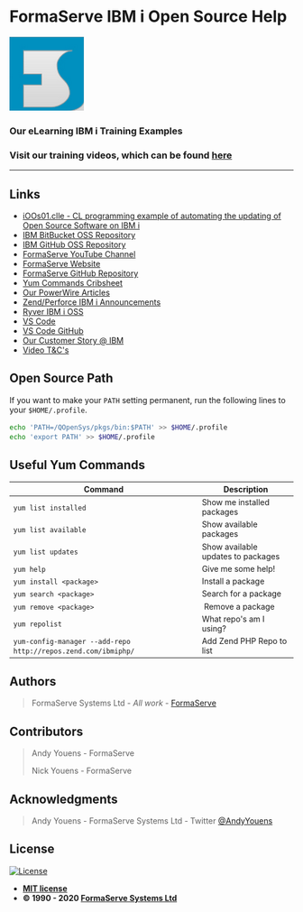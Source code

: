 # FormaServe IBM i Open Source Help

![FormaServe Logo](https://github.com/AndyYouens/f_Learning/blob/master/images/Logo.png)

### Our eLearning IBM i Training Examples

### Visit our training videos, which can be found [here](https://learning.formaserve.co.uk)

---


## Links

- [iOOs01.clle - CL programming example of automating the updating of Open Source Software on IBM i](iOOs01.clle)
- [IBM BitBucket OSS Repository](https://bitbucket.org/ibmi/opensource)
- [IBM GitHub OSS Repository](https://github.com/IBM/ibmi-oss-examples)
- [FormaServe YouTube Channel](https://www.youtube.com/c/FormaServeSystemsLtdLoughton)
- [FormaServe Website](https://www.formaserve.co.uk)
- [FormaServe GitHub Repository](https://github.com/AndyYouens/f_Learning)
- [Yum Commands Cribsheet](https://access.redhat.com/sites/default/files/attachments/rh_yum_cheatsheet_1214_jcs_print-1.pdf)
- [Our PowerWire Articles](https://powerwire.co.uk/author/andy-youens)
- [Zend/Perforce IBM i Announcements](https://www.zend.com/blog/zend-perforce-announcement-ibm-i-users)
- [Ryver IBM i OSS](https://ibmioss.ryver.com/)
- [VS Code](https://code.visualstudio.com/)
- [VS Code GitHub](https://github.com/microsoft/vscode)
- [Our Customer Story @ IBM ](https://www.ibm.com/it-infrastructure/us-en/resources/power/ibm-i-customer-stories/#/FormaServe-systems/)
- [Video T&amp;C&apos;s](https://www.formaserve.co.uk/terms.pdf/)



## Open Source Path
If you want to make your `PATH` setting permanent, run the following lines to your `$HOME/.profile`.

```sh
echo 'PATH=/QOpenSys/pkgs/bin:$PATH' >> $HOME/.profile
echo 'export PATH' >> $HOME/.profile
```


## Useful Yum Commands

| Command | Description |
| -| - |
| `yum list installed` | Show me installed packages |
| `yum list available` | Show available packages |
| `yum list updates` | Show available updates to packages |
| `yum help` | Give me some help! |
| `yum install <package>` | Install a package |
| `yum search <package>` | Search for a package |
| `yum remove <package>` |  Remove a package |
| `yum repolist` | What repo's am I using? |
| `yum-config-manager --add-repo http://repos.zend.com/ibmiphp/` | Add Zend PHP Repo to list |


## Authors

> FormaServe Systems Ltd - _All work_ - [FormaServe](https://www.formaserve.co.uk)

## Contributors

> Andy Youens - FormaServe
>
> Nick Youens - FormaServe

## Acknowledgments

> Andy Youens - FormaServe Systems Ltd - Twitter [@AndyYouens](https://twitter.com/AndyYouens)

## License

[![License](http://img.shields.io/:license-mit-blue.svg?style=flat-square)](http://badges.mit-license.org)

- **[MIT license](http://opensource.org/licenses/mit-license.php)**
- **© 1990 - 2020 [FormaServe Systems Ltd](https://www.formaserve.co.uk)**